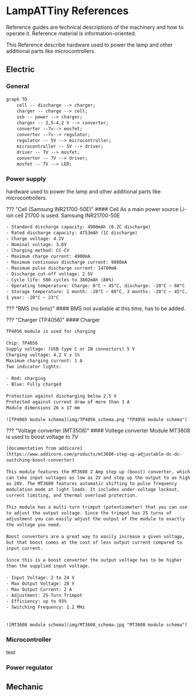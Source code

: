 # LampATTiny References

Reference guides are technical descriptions of the machinery and how to operate it. Reference material is information-oriented.

This Reference describe hardware used to power the lamp and other additional parts like microcontrollers.

## Electric

### General

``` mermaid
graph TD
    cell -- discharge --> charger;
    charger -- charge --> cell;
    usb -- power --> charger;
    charger -- 2,5-4,2 V --> converter;
    converter --7v--> mosfet;
    converter --7v--> regulator;
    regulator -- 5V --> microcontroller;
    microcontroller -- 5V --> driver;
    driver -- 7V --> mosfet;
    converter -- 7V --> driver;
    mosfet -- 7V --> LED;
```

### Power supply

hardware used to power the lamp and other additional parts like microcontrollers.

??? "Cell (Samsung INR21700-50E)"
    #### Cell
    As a main power source Li-ion cell 21700 is used. 
    Samsung INR21700-50E

    - Standard discharge capacity: 4900mAh (0.2C discharge)
    - Rated discharge capacity: 4753mAh (1C discharge)
    - Charge voltage: 4.2V
    - Nominal voltage: 3.6V
    - Charging method: CC-CV
    - Maximum charge current: 4900mA
    - Maximum continuous discharge current: 9800mA
    - Maximum pulse discharge current: 14700mA
    - Discharge cut-off voltage: 2.5V
    - Cycle life: 500 cycles to 3802mAh (80%)
    - Operating temperature: Charge: 0°C ~ 45°C, discharge: -20°C ~ 60°C
    - Storage temperature: 1 month: -20°C ~ 60°C, 3 months: -20°C ~ 45°C, 1 year: -20°C ~ 23°C 

??? "BMS (no bms)"
    #### BMS
    not available at this time, has to be added.

??? "Charger (TP4056)"
    #### Charger

    TP4056 module is used for charging

    Chip: TP4056  
    Supply voltage: (USB type C or IN connectors) 5 V  
    Charging voltage: 4,2 V ± 1%  
    Maximum charging current: 1 A  
    Two indicator lights:

    - Red: charging
    - Blue: Fully charged  

    Protection against discharging below 2.5 V  
    Protected against current draw of more than 3 A  
    Module dimensions 26 x 17 mm  

    ![TP4065 module schema](img/TP4056_schema.png "TP4056 module schema")

??? "Voltage converter (MT3508)"
    #### Voltege converter
    Module MT3608 is used to boost voltage to 7V

    [documentation from addicore](https://www.addicore.com/products/mt3608-step-up-adjustable-dc-dc-switching-boost-converter)

    This module features the MT3608 2 Amp step up (boost) converter, which can take input voltages as low as 2V and step up the output to as high as 28V. The MT3608 features automatic shifting to pulse frequency modulation mode at light loads. It includes under-voltage lockout, current limiting, and thermal overload protection.

    This module has a multi-turn trimpot (potentiometer) that you can use to adjust the output voltage. Since the trimpot has 25 turns of adjustment you can easily adjust the output of the module to exactly the voltage you need.

    Boost converters are a great way to easily increase a given voltage, but that boost comes at the cost of less output current compared to input current.

    Since this is a boost converter the output voltage has to be higher than the supplied input voltage. 

    - Input Voltage: 2 to 24 V
    - Max Output Voltage: 28 V
    - Max Output Current: 2 A
    - Adjustment: 25-Turn Trimpot
    - Efficiency: up to 93%
    - Switching Frequency: 1.2 MHz


    ![MT3608 module schema](img/MT3608_schema.jpg "MT3608 module schema")

### Microcontroller

test

### Power regulator

## Mechanic